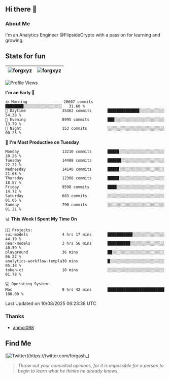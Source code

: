 ## Hi there 👋

### About Me

I'm an Analytics Engineer @FlipsideCrypto with a passion for learning and growing.
  
## Stats for fun

| <img align="center" src="https://github-readme-streak-stats.herokuapp.com/?user=forgxyz&theme=tokyonight" alt="forgxyz" /> | <img align="center" src="https://github-readme-stats.vercel.app/api?username=forgxyz&theme=tokyonight&show_icons=true" alt="forgxyz" /> |
| ------------- |------------- |


<!--START_SECTION:waka-->
![Profile Views](http://img.shields.io/badge/Profile%20Views-0-blue)

**I'm an Early 🐤** 

```text
🌞 Morning                20607 commits       ████████░░░░░░░░░░░░░░░░░   31.60 % 
🌆 Daytime                35462 commits       ██████████████░░░░░░░░░░░   54.38 % 
🌃 Evening                8995 commits        ███░░░░░░░░░░░░░░░░░░░░░░   13.79 % 
🌙 Night                  153 commits         ░░░░░░░░░░░░░░░░░░░░░░░░░   00.23 % 
```
📅 **I'm Most Productive on Tuesday** 

```text
Monday                   13210 commits       █████░░░░░░░░░░░░░░░░░░░░   20.26 % 
Tuesday                  14488 commits       ██████░░░░░░░░░░░░░░░░░░░   22.22 % 
Wednesday                14140 commits       █████░░░░░░░░░░░░░░░░░░░░   21.68 % 
Thursday                 12308 commits       █████░░░░░░░░░░░░░░░░░░░░   18.87 % 
Friday                   9598 commits        ████░░░░░░░░░░░░░░░░░░░░░   14.72 % 
Saturday                 683 commits         ░░░░░░░░░░░░░░░░░░░░░░░░░   01.05 % 
Sunday                   790 commits         ░░░░░░░░░░░░░░░░░░░░░░░░░   01.21 % 
```


📊 **This Week I Spent My Time On** 

```text
🐱‍💻 Projects: 
sui-models               4 hrs 17 mins       ███████████░░░░░░░░░░░░░░   44.19 % 
near-models              3 hrs 56 mins       ██████████░░░░░░░░░░░░░░░   40.59 % 
playground               36 mins             ██░░░░░░░░░░░░░░░░░░░░░░░   06.22 % 
analytics-workflow-templa30 mins             █░░░░░░░░░░░░░░░░░░░░░░░░   05.18 % 
token-ct                 10 mins             ░░░░░░░░░░░░░░░░░░░░░░░░░   01.78 % 

💻 Operating System: 
Mac                      9 hrs 42 mins       █████████████████████████   100.00 % 
```


 Last Updated on 10/08/2025 06:23:38 UTC
<!--END_SECTION:waka-->

### Thanks
 - [anmol098](https://github.com/anmol098/waka-readme-stats/)
  
## Find Me
[![Twitter](https://img.shields.io/twitter/url/https/twitter.com/forgash_.svg?style=social&label=Follow%20%40forgash_)](https://twitter.com/forgash_)


> *Throw out your conceited opinions, for it is impossible for a person to begin to learn what he thinks he already knows.* 
